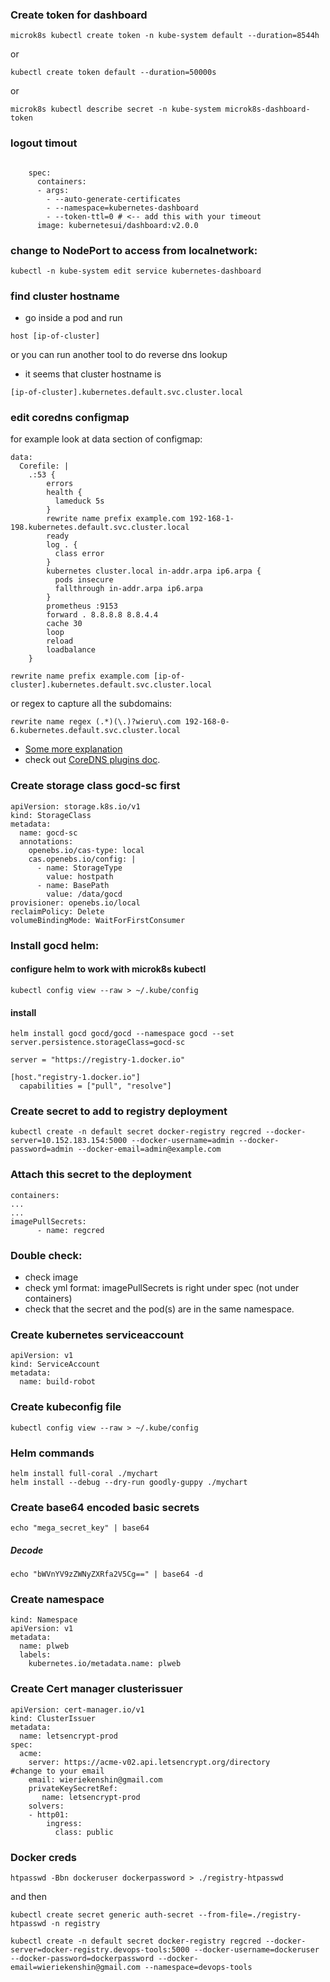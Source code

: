 ### Create token for dashboard

```
microk8s kubectl create token -n kube-system default --duration=8544h
```
or
```
kubectl create token default --duration=50000s
```
or
```
microk8s kubectl describe secret -n kube-system microk8s-dashboard-token
```
### logout timout 
```

    spec:
      containers:
      - args:
        - --auto-generate-certificates
        - --namespace=kubernetes-dashboard
        - --token-ttl=0 # <-- add this with your timeout
      image: kubernetesui/dashboard:v2.0.0
```
### change to NodePort to access from localnetwork:
```
kubectl -n kube-system edit service kubernetes-dashboard
```

### find cluster hostname
- go inside a pod and run
```
host [ip-of-cluster]
```
or you can run another tool to do reverse dns lookup

- it seems that cluster hostname is 
```
[ip-of-cluster].kubernetes.default.svc.cluster.local
```

### edit coredns configmap
for example look at data section of configmap:
```
data:
  Corefile: |
    .:53 {
        errors
        health {
          lameduck 5s
        }
        rewrite name prefix example.com 192-168-1-198.kubernetes.default.svc.cluster.local
        ready
        log . {
          class error
        }
        kubernetes cluster.local in-addr.arpa ip6.arpa {
          pods insecure
          fallthrough in-addr.arpa ip6.arpa
        }
        prometheus :9153
        forward . 8.8.8.8 8.8.4.4 
        cache 30
        loop
        reload
        loadbalance
    }
```

```
rewrite name prefix example.com [ip-of-cluster].kubernetes.default.svc.cluster.local
```
or regex to capture all the subdomains:
```
rewrite name regex (.*)(\.)?wieru\.com 192-168-0-6.kubernetes.default.svc.cluster.local
```

- [Some more explanation](https://therubyist.org/2021/02/20/cert-manager-nat-loopback-and-coredns/)
- check out [CoreDNS plugins doc](https://coredns.io/plugins/rewrite/).

### Create storage class gocd-sc first
```
apiVersion: storage.k8s.io/v1
kind: StorageClass
metadata:
  name: gocd-sc
  annotations:
    openebs.io/cas-type: local
    cas.openebs.io/config: |
      - name: StorageType
        value: hostpath
      - name: BasePath
        value: /data/gocd
provisioner: openebs.io/local
reclaimPolicy: Delete
volumeBindingMode: WaitForFirstConsumer
```

### Install gocd helm:

#### configure helm to work with microk8s kubectl
```
kubectl config view --raw > ~/.kube/config
```
#### install
```
helm install gocd gocd/gocd --namespace gocd --set server.persistence.storageClass=gocd-sc
```

```
server = "https://registry-1.docker.io"

[host."registry-1.docker.io"]
  capabilities = ["pull", "resolve"]
```

### Create secret to add to registry deployment
```
kubectl create -n default secret docker-registry regcred --docker-server=10.152.183.154:5000 --docker-username=admin --docker-password=admin --docker-email=admin@example.com
```
### Attach this secret to the deployment
```
containers:
...
...
imagePullSecrets:
      - name: regcred
```

### Double check:
- check image
- check yml format: imagePullSecrets is right under spec (not under containers)
- check that the secret and the pod(s) are in the same namespace.

### Create kubernetes serviceaccount
```
apiVersion: v1
kind: ServiceAccount
metadata:
  name: build-robot
```

### Create kubeconfig file

```
kubectl config view --raw > ~/.kube/config
```

### Helm commands

```
helm install full-coral ./mychart
helm install --debug --dry-run goodly-guppy ./mychart
```

### Create base64 encoded basic secrets

```
echo "mega_secret_key" | base64
```

##### Decode 

```
echo "bWVnYV9zZWNyZXRfa2V5Cg==" | base64 -d
```

### Create namespace

```
kind: Namespace
apiVersion: v1
metadata:
  name: plweb
  labels:
    kubernetes.io/metadata.name: plweb
```

### Create Cert manager clusterissuer

```
apiVersion: cert-manager.io/v1
kind: ClusterIssuer
metadata:
  name: letsencrypt-prod
spec:
  acme:
    server: https://acme-v02.api.letsencrypt.org/directory
#change to your email
    email: wieriekenshin@gmail.com
    privateKeySecretRef:
       name: letsencrypt-prod
    solvers:
    - http01:
        ingress:
          class: public
```

### Docker creds 
```
htpasswd -Bbn dockeruser dockerpassword > ./registry-htpasswd
```
and then 
```
kubectl create secret generic auth-secret --from-file=./registry-htpasswd -n registry
```
```
kubectl create -n default secret docker-registry regcred --docker-server=docker-registry.devops-tools:5000 --docker-username=dockeruser --docker-password=dockerpassword --docker-email=wieriekenshin@gmail.com --namespace=devops-tools
```
